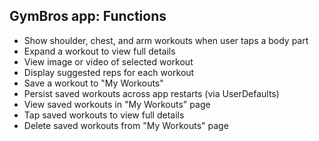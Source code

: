 ## GymBros app: Functions

- Show shoulder, chest, and arm workouts when user taps a body part
- Expand a workout to view full details
- View image or video of selected workout
- Display suggested reps for each workout
- Save a workout to "My Workouts"
- Persist saved workouts across app restarts (via UserDefaults)
- View saved workouts in "My Workouts" page
- Tap saved workouts to view full details
- Delete saved workouts from "My Workouts" page
